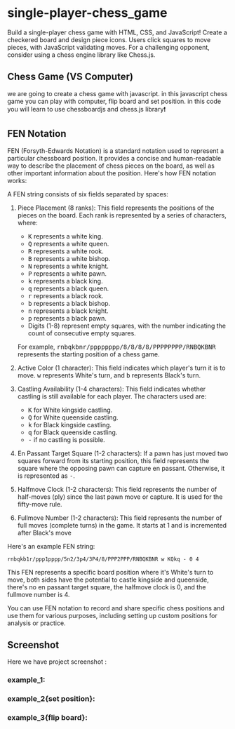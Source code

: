 # single-player-chess_game
Build a single-player chess game with HTML, CSS, and JavaScript! Create a checkered board and design piece icons. Users click squares to move pieces, with JavaScript validating moves. For a challenging opponent, consider using a chess engine library like Chess.js.
## Chess Game (VS Computer)
 we are going to create a chess game with javascript. in this javascript chess game you can play with computer, flip board and set position. in this code you will learn to use chessboardjs and chess.js library❗️
 ## FEN Notation
 FEN (Forsyth-Edwards Notation) is a standard notation used to represent a particular chessboard position. It provides a concise and human-readable way to describe the placement of chess pieces on the board, as well as other important information about the position. Here's how FEN notation works:

 A FEN string consists of six fields separated by spaces:

 1. Piece Placement (8 ranks): This field represents the positions of the pieces on the board. Each rank is represented by a series of characters, where:
    * <kbd>K</kbd> represents a white king.
    * <kbd>Q</kbd> represents a white queen.
    * <kbd>R</kbd> represents a white rook.
    * <kbd>B</kbd> represents a white bishop.
    * <kbd>N</kbd> represents a white knight.
    * <kbd>P</kbd> represents a white pawn.
    * <kbd>k</kbd> represents a black king.
    * <kbd>q</kbd> represents a black queen.
    * <kbd>r</kbd> represents a black rook.
    * <kbd>b</kbd> represents a black bishop.
    * <kbd>n</kbd> represents a black knight.
    * <kbd>p</kbd> represents a black pawn.
    * Digits (1-8) represent empty squares, with the number indicating the count of consecutive empty squares.

    For example, <kbd>rnbqkbnr/pppppppp/8/8/8/8/PPPPPPPP/RNBQKBNR</kbd> represents the starting position of a chess game.

 2. Active Color (1 character): This field indicates which player's turn it is to move. <kbd>w</kbd> represents White's turn, and <kbd>b</kbd> represents Black's turn.
 3. Castling Availability (1-4 characters): This field indicates whether castling is still available for each player. The characters used are:
      * <kbd>K</kbd> for White kingside castling.
      * <kbd>Q</kbd> for White queenside castling.
      * <kbd>k</kbd> for Black kingside castling.
      * <kbd>q</kbd> for Black queenside castling.
      * <kbd>-</kbd> if no castling is possible.
   
  4. En Passant Target Square (1-2 characters): If a pawn has just moved two squares forward from its starting position, this field represents the square where the opposing pawn can capture en passant. Otherwise, it is represented as <kbd>-</kbd>.
  5. Halfmove Clock (1-2 characters): This field represents the number of half-moves (ply) since the last pawn move or capture. It is used for the fifty-move rule.
  6. Fullmove Number (1-2 characters): This field represents the number of full moves (complete turns) in the game. It starts at 1 and is incremented after Black's move

Here's an example FEN string:

```
rnbqkb1r/ppp1pppp/5n2/3p4/3P4/8/PPP2PPP/RNBQKBNR w KQkq - 0 4
```

This FEN represents a specific board position where it's White's turn to move, both sides have the potential to castle kingside and queenside, there's no en passant target square, the halfmove clock is 0, and the fullmove number is 4.

You can use FEN notation to record and share specific chess positions and use them for various purposes, including setting up custom positions for analysis or practice.

## Screenshot
Here we have project screenshot :
### example_1:

### example_2{set position}:

### example_3{flip board}:


